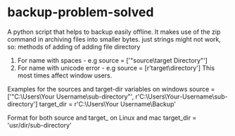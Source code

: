 # backup-problem-solved
A python script that helps to backup easily offline.
It makes use of the zip command in archiving files into smaller bytes.
just strings might not work, so:
methods of adding of adding file directory
1. For name with spaces - e.g source = ['"source\\target Directory"']
2. For name with unicode error - e.g source = [r'target\directory']
This most times affect window users.

Examples for the sources and target-dir variables on windows
source = ['"C:\\Users\\Your Username\\sub-directory"', r'C:\Users\Your-Username\sub-directory']
target_dir = r'C:\Users\Your Username\Backup'

Format for both source and target_ on Linux and mac
target_dir = 'usr/dir/sub-directory'
